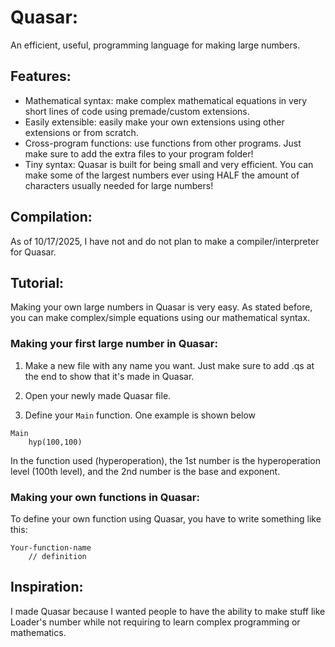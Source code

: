 # Quasar:
An efficient, useful, programming language for making large numbers.

## Features:
- Mathematical syntax: make complex mathematical equations in very short lines of code using premade/custom extensions.
- Easily extensible: easily make your own extensions using other extensions or from scratch.
- Cross-program functions: use functions from other programs. Just make sure to add the extra files to your program folder!
- Tiny syntax: Quasar is built for being small and very efficient. You can make some of the largest numbers ever using HALF the amount of characters usually needed for large numbers!

## Compilation:
As of 10/17/2025, I have not and do not plan to make a compiler/interpreter for Quasar.

## Tutorial:
Making your own large numbers in Quasar is very easy. As stated before, you can make complex/simple equations using our mathematical syntax.

### Making your first large number in Quasar:
1. Make a new file with any name you want. Just make sure to add .qs at the end to show that it's made in Quasar.

2. Open your newly made Quasar file.

3. Define your `Main` function. One example is shown below

```
Main
    hyp(100,100)
```
In the function used (hyperoperation), the 1st number is the hyperoperation level (100th level), and the 2nd number is the base and exponent.

### Making your own functions in Quasar:
To define your own function using Quasar, you have to write something like this:
```
Your-function-name
    // definition
```

## Inspiration:
I made Quasar because I wanted people to have the ability to make stuff like Loader's number while not requiring to learn complex programming or mathematics.
